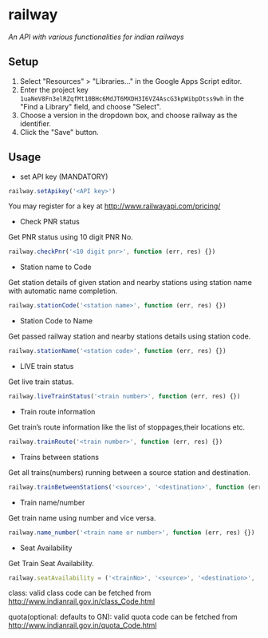 # railway

*An API with various functionalities for indian railways*

## Setup
1. Select "Resources" > "Libraries..." in the Google Apps Script
editor.
2. Enter the project key `1uaNeV8Fn3elRZqfMt10BHc6MdJT6MXDH3I6VZ4AscG3kpWibpDtss9wh` in the "Find a Library" field, and choose "Select". 
3. Choose a version in the dropdown box, and choose railway as the
identifier. 
4. Click the "Save" button.

## Usage
- set API key (MANDATORY)

```js
railway.setApikey('<API key>')
```
You may register for a key at http://www.railwayapi.com/pricing/

- Check PNR status

Get PNR status using 10 digit PNR No.

```js
railway.checkPnr('<10 digit pnr>', function (err, res) {})
```


- Station name to Code

Get station details of given station and nearby stations using station name with automatic name completion.

```js
railway.stationCode('<station name>', function (err, res) {})
```

- Station Code to Name

Get passed railway station and nearby stations details using station code.

```js
railway.stationName('<station code>', function (err, res) {})
```

- LIVE train status

Get live train status.

```js
railway.liveTrainStatus('<train number>', function (err, res) {})
```

- Train route information

Get train’s route information like the list of stoppages,their locations etc.

```js
railway.trainRoute('<train number>', function (err, res) {})
```

- Trains between stations

Get all trains(numbers) running between a source station and destination.

```js
railway.trainBetweenStations('<source>', '<destination>', function (err, res) {})
```

- Train name/number

Get train name using number and vice versa.

```js
railway.name_number('<train name or number>', function (err, res) {})
```

- Seat Availability

Get Train Seat Availability.

```js
railway.seatAvailability = ('<trainNo>', '<source>', '<destination>', '<date>', '<class>', '<quota>', function (err, res) {})
```

class: valid class code can be fetched from http://www.indianrail.gov.in/class_Code.html

quota(optional: defaults to GN): valid quota code can be fetched from http://www.indianrail.gov.in/quota_Code.html
